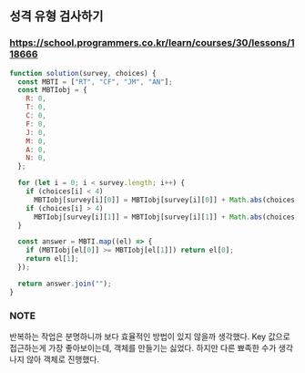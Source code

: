 ## 성격 유형 검사하기

### https://school.programmers.co.kr/learn/courses/30/lessons/118666

```js
function solution(survey, choices) {
  const MBTI = ["RT", "CF", "JM", "AN"];
  const MBTIobj = {
    R: 0,
    T: 0,
    C: 0,
    F: 0,
    J: 0,
    M: 0,
    A: 0,
    N: 0,
  };

  for (let i = 0; i < survey.length; i++) {
    if (choices[i] < 4)
      MBTIobj[survey[i][0]] = MBTIobj[survey[i][0]] + Math.abs(choices[i] - 4);
    if (choices[i] > 4)
      MBTIobj[survey[i][1]] = MBTIobj[survey[i][1]] + Math.abs(choices[i] - 4);
  }

  const answer = MBTI.map((el) => {
    if (MBTIobj[el[0]] >= MBTIobj[el[1]]) return el[0];
    return el[1];
  });

  return answer.join("");
}
```

### NOTE

반복하는 작업은 분명하니까 보다 효율적인 방법이 있지 않을까 생각했다.
Key 값으로 접근하는게 가장 좋아보이는데, 객체를 만들기는 싫었다.
하지만 다른 뾰족한 수가 생각나지 않아 객체로 진행했다.

